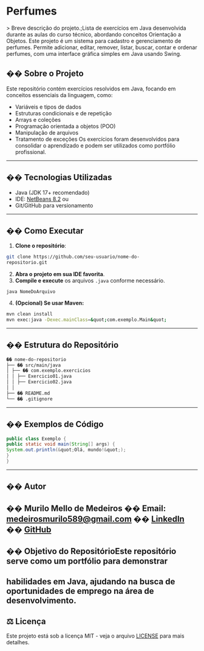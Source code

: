 # Perfumes
&gt; Breve descrição do projeto.;Lista de exercícios
em Java desenvolvida durante as aulas do curso técnico,
abordando conceitos Orientação a Objetos.
Este projeto é um sistema para cadastro e gerenciamento de perfumes. Permite adicionar, editar, remover, listar, buscar, contar e ordenar perfumes, com uma interface gráfica simples em Java usando Swing.

## �� Sobre o Projeto
Este repositório contém exercícios resolvidos em Java,
focando em conceitos essenciais da linguagem, como:
- Variáveis e tipos de dados
- Estruturas condicionais e de repetição
- Arrays e coleções
- Programação orientada a objetos (POO)
- Manipulação de arquivos
- Tratamento de exceções
Os exercícios foram desenvolvidos para consolidar o
aprendizado e podem ser utilizados como portfólio
profissional.
---
## ��️ Tecnologias Utilizadas
- Java (JDK 17+ recomendado)
- IDE: [NetBeans 8.2](
https://netbeans.apache.org/front/main/download/) ou
- Git/GitHub para versionamento
---
## �� Como Executar
1. **Clone o repositório**:
```bash
git clone https://github.com/seu-usuario/nome-do-
repositorio.git
```
2. **Abra o projeto em sua IDE favorita**.
3. **Compile e execute** os arquivos `.java` conforme
necessário.
```bashjavac NomeDoArquivo.java
java NomeDoArquivo
```
4. **(Opcional) Se usar Maven:**
```bash
mvn clean install
mvn exec:java -Dexec.mainClass=&quot;com.exemplo.Main&quot;
```
---
## �� Estrutura do Repositório
```bash
�� nome-do-repositorio
├── �� src/main/java
│ ├── �� com.exemplo.exercicios
│ │ ├── Exercicio01.java
│ │ ├── Exercicio02.java
│ │
├── �� README.md
└── �� .gitignore
```
---
## �� Exemplos de Código
```java
public class Exemplo {
public static void main(String[] args) {
System.out.println(&quot;Olá, mundo!&quot;);
}
}
```
---
## �� Autor
�� **Murilo Mello de Medeiros**
�� Email: medeirosmurilo589@gmail.com
�� [LinkedIn](https://www.linkedin.com/in/murilo-medeiros-745917314/?originalSubdomain=br)
�� [GitHub](https://github.com/Medeirosvdd)
---

## �� Objetivo do RepositórioEste repositório serve como um portfólio para demonstrar
habilidades em Java, ajudando na busca de oportunidades de
emprego na área de desenvolvimento.
---
## ⚖️ Licença
Este projeto está sob a licença MIT - veja o arquivo
[LICENSE](LICENSE) para mais detalhes.
